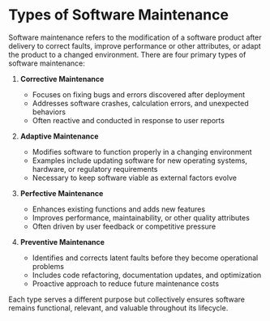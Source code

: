 # Types of Software Maintenance

Software maintenance refers to the modification of a software product after delivery to correct faults, improve performance or other attributes, or adapt the product to a changed environment. There are four primary types of software maintenance:

1. **Corrective Maintenance**
   - Focuses on fixing bugs and errors discovered after deployment
   - Addresses software crashes, calculation errors, and unexpected behaviors
   - Often reactive and conducted in response to user reports

2. **Adaptive Maintenance**
   - Modifies software to function properly in a changing environment
   - Examples include updating software for new operating systems, hardware, or regulatory requirements
   - Necessary to keep software viable as external factors evolve

3. **Perfective Maintenance**
   - Enhances existing functions and adds new features
   - Improves performance, maintainability, or other quality attributes
   - Often driven by user feedback or competitive pressure

4. **Preventive Maintenance**
   - Identifies and corrects latent faults before they become operational problems
   - Includes code refactoring, documentation updates, and optimization
   - Proactive approach to reduce future maintenance costs

Each type serves a different purpose but collectively ensures software remains functional, relevant, and valuable throughout its lifecycle.
